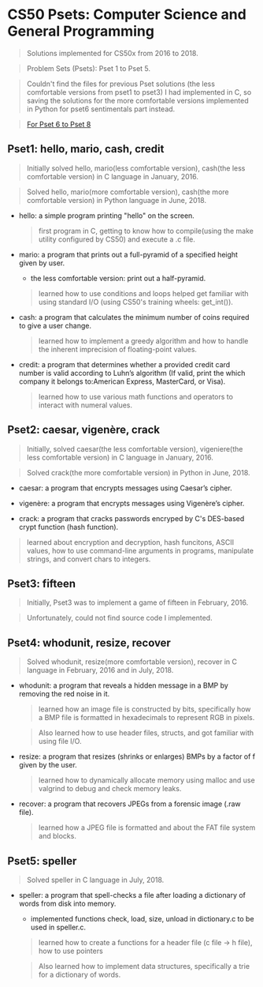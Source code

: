 # CS50 Psets: Computer Science and General Programming

> Solutions implemented for CS50x from 2016 to 2018.

> Problem Sets (Psets): Pset 1 to Pset 5.

> Couldn't find the files for previous Pset solutions (the less comfortable versions from pset1 to pset3) I had implemented in C, so saving the solutions for the more comfortable versions implemented in Python for pset6 sentimentals part instead.

> [For Pset 6 to Pset 8](https://github.com/JiwoonKim/CS50-Pset-Web-Programming)


## Pset1: hello, mario, cash, credit
> Initially solved hello, mario(less comfortable version), cash(the less comfortable version) in C language in January, 2016.

> Solved hello, mario(more comfortable version), cash(the more comfortable version) in Python language in June, 2018.

- hello: a simple program printing "hello" on the screen.
  > first program in C, getting to know how to compile(using the make utility configured by CS50) and execute a .c file.
  
- mario: a program that prints out a full-pyramid of a specified height given by user.
    - the less comfortable version: print out a half-pyramid.
    
  > learned how to use conditions and loops
  > helped get familiar with using standard I/O (using CS50's training wheels: get_int()).
  
- cash: a program that calculates the minimum number of coins required to give a user change.
  > learned how to implement a greedy algorithm and how to handle the inherent imprecision of floating-point values.
  
- credit: a program that determines whether a provided credit card number is valid according to Luhn’s algorithm (If valid, print the which company it belongs to:American Express, MasterCard, or Visa).
  > learned how to use various math functions and operators to interact with numeral values.

## Pset2: caesar, vigenère, crack
> Initially, solved caesar(the less comfortable version), vigeniere(the less comfortable version) in C language in January, 2016.

> Solved crack(the more comfortable version) in Python in June, 2018.

- caesar: a program that encrypts messages using Caesar’s cipher.

- vigenère: a program that encrypts messages using Vigenère’s cipher.

- crack: a program that cracks passwords encryped by C's DES-based crypt function (hash function).
    
> learned about encryption and decryption, hash funcitons, ASCII values, how to use command-line arguments in programs, manipulate strings, and convert chars to integers.
      
## Pset3: fifteen
> Initially, Pset3 was to implement a game of fifteen in February, 2016. 

> Unfortunately, could not find source code I implemented.

## Pset4: whodunit, resize, recover
> Solved whodunit, resize(more comfortable version), recover in C language in February, 2016 and in July, 2018.

- whodunit: a program that reveals a hidden message in a BMP by removing the red noise in it.
  > learned how an image file is constructed by bits, specifically how a BMP file is formatted in hexadecimals to represent RGB in pixels.
  
  > Also learned how to use header files, structs, and got familiar with using file I/O.

- resize: a program that resizes (shrinks or enlarges) BMPs by a factor of f given by the user.
  > learned how to dynamically allocate memory using malloc and use valgrind to debug and check memory leaks.
  
- recover: a program that recovers JPEGs from a forensic image (.raw file).
  > learned how a JPEG file is formatted and about the FAT file system and blocks. 
  
## Pset5: speller
> Solved speller in C language in July, 2018.

- speller:  a program that spell-checks a file after loading a dictionary of words from disk into memory.
    - implemented functions check, load, size, unload in dictionary.c to be used in speller.c.

  > learned how to create a functions for a header file (c file -> h file), how to use pointers
  
  > Also learned how to implement data structures, specifically a trie for a dictionary of words.
